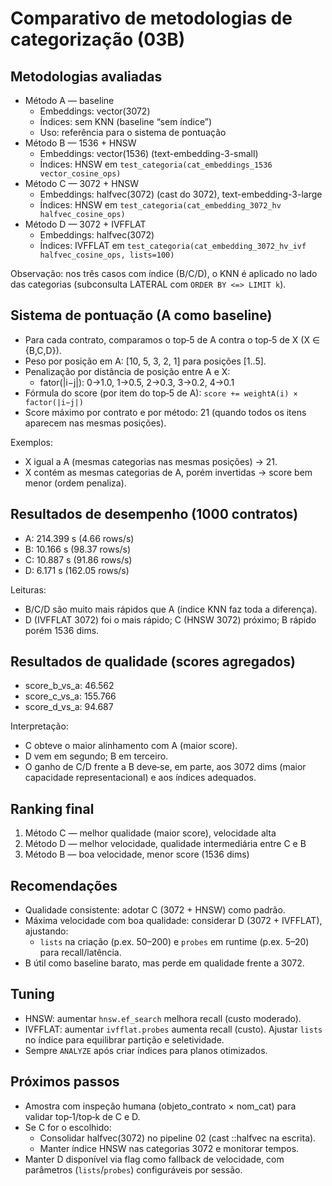 # Comparativo de metodologias de categorização (03B)

## Metodologias avaliadas
- Método A — baseline
  - Embeddings: vector(3072)
  - Índices: sem KNN (baseline “sem índice”)
  - Uso: referência para o sistema de pontuação
- Método B — 1536 + HNSW
  - Embeddings: vector(1536) (text-embedding-3-small)
  - Índices: HNSW em `test_categoria(cat_embeddings_1536 vector_cosine_ops)`
- Método C — 3072 + HNSW
  - Embeddings: halfvec(3072) (cast do 3072), text-embedding-3-large
  - Índices: HNSW em `test_categoria(cat_embedding_3072_hv halfvec_cosine_ops)`
- Método D — 3072 + IVFFLAT
  - Embeddings: halfvec(3072)
  - Índices: IVFFLAT em `test_categoria(cat_embedding_3072_hv_ivf halfvec_cosine_ops, lists=100)`

Observação: nos três casos com índice (B/C/D), o KNN é aplicado no lado das categorias (subconsulta LATERAL com `ORDER BY <=> LIMIT k`).

## Sistema de pontuação (A como baseline)
- Para cada contrato, comparamos o top‑5 de A contra o top‑5 de X (X ∈ {B,C,D}).
- Peso por posição em A: [10, 5, 3, 2, 1] para posições [1..5].
- Penalização por distância de posição entre A e X:
  - fator(|i−j|): 0→1.0, 1→0.5, 2→0.3, 3→0.2, 4→0.1
- Fórmula do score (por item do top‑5 de A): `score += weightA(i) × factor(|i−j|)`
- Score máximo por contrato e por método: 21 (quando todos os itens aparecem nas mesmas posições).

Exemplos:
- X igual a A (mesmas categorias nas mesmas posições) → 21.
- X contém as mesmas categorias de A, porém invertidas → score bem menor (ordem penaliza).

## Resultados de desempenho (1000 contratos)
- A: 214.399 s (4.66 rows/s)
- B: 10.166 s (98.37 rows/s)
- C: 10.887 s (91.86 rows/s)
- D: 6.171 s (162.05 rows/s)

Leituras:
- B/C/D são muito mais rápidos que A (índice KNN faz toda a diferença).
- D (IVFFLAT 3072) foi o mais rápido; C (HNSW 3072) próximo; B rápido porém 1536 dims.

## Resultados de qualidade (scores agregados)
- score_b_vs_a: 46.562
- score_c_vs_a: 155.766
- score_d_vs_a: 94.687

Interpretação:
- C obteve o maior alinhamento com A (maior score).
- D vem em segundo; B em terceiro.
- O ganho de C/D frente a B deve‑se, em parte, aos 3072 dims (maior capacidade representacional) e aos índices adequados.

## Ranking final
1) Método C — melhor qualidade (maior score), velocidade alta
2) Método D — melhor velocidade, qualidade intermediária entre C e B
3) Método B — boa velocidade, menor score (1536 dims)

## Recomendações
- Qualidade consistente: adotar C (3072 + HNSW) como padrão.
- Máxima velocidade com boa qualidade: considerar D (3072 + IVFFLAT), ajustando:
  - `lists` na criação (p.ex. 50–200) e `probes` em runtime (p.ex. 5–20) para recall/latência.
- B útil como baseline barato, mas perde em qualidade frente a 3072.

## Tuning
- HNSW: aumentar `hnsw.ef_search` melhora recall (custo moderado).
- IVFFLAT: aumentar `ivfflat.probes` aumenta recall (custo). Ajustar `lists` no índice para equilibrar partição e seletividade.
- Sempre `ANALYZE` após criar índices para planos otimizados.

## Próximos passos
- Amostra com inspeção humana (objeto_contrato × nom_cat) para validar top‑1/top‑k de C e D.
- Se C for o escolhido:
  - Consolidar halfvec(3072) no pipeline 02 (cast ::halfvec na escrita).
  - Manter índice HNSW nas categorias 3072 e monitorar tempos.
- Manter D disponível via flag como fallback de velocidade, com parâmetros (`lists`/`probes`) configuráveis por sessão.
